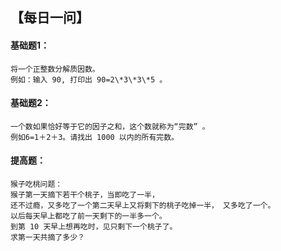 ## 【每日一问】

#### 基础题1：

```
将一个正整数分解质因数。
例如：输入 90, 打印出 90=2\*3\*3\*5 。
```

#### 基础题2：

```
一个数如果恰好等于它的因子之和，这个数就称为“完数” 。
例如6=1＋2＋3。请找出 1000 以内的所有完数。
```

#### 提高题：

```
猴子吃桃问题：
猴子第一天摘下若干个桃子，当即吃了一半，
还不过瘾，又多吃了一个第二天早上又将剩下的桃子吃掉一半， 又多吃了一个。 
以后每天早上都吃了前一天剩下的一半多一个。
到第 10 天早上想再吃时，见只剩下一个桃子了。
求第一天共摘了多少？
```
